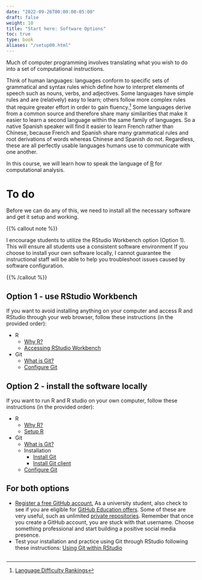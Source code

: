 ```yaml
---
date: "2022-09-26T00:00:00-05:00"
draft: false
weight: 10
title: "Start here: Software Options"
toc: true
type: book
aliases: "/setup00.html"
---
```


Much of computer programming involves translating what you wish to do into a set of computational instructions. 

Think of human languages: languages conform to specific sets of grammatical and syntax rules which define how to interpret elements of speech such as nouns, verbs, and adjectives. Some languages have simple rules and are (relatively) easy to learn; others follow more complex rules that require greater effort in order to gain fluency.[^lang] Some languages derive from a common source and therefore share many similarities that make it easier to learn a second language within the same family of languages. So a native Spanish speaker will find it easier to learn French rather than Chinese, because French and Spanish share many grammatical rules and root derivations of words whereas Chinese and Spanish do not. Regardless, these are all perfectly usable languages humans use to communicate with one another.

In this course, we will learn how to speak the language of [R](https://www.r-project.org/) for computational analysis.

# To do

Before we can do any of this, we need to install all the necessary software and get it setup and working.

{{% callout note %}}

I encourage students to utilize the RStudio Workbench option (Option 1). This will ensure all students use a consistent software environment If you choose to install your own software locally, I cannot guarantee the instructional staff will be able to help you troubleshoot issues caused by software configuration.

{{% /callout %}}

## Option 1 - use RStudio Workbench

If you want to avoid installing anything on your computer and access R and RStudio through your web browser, follow these instructions (in the provided order):

* R
    * [Why R?](/setup/what-is-r/)
    * [Accessing RStudio Workbench](/setup/r-server/)
* Git
    * [What is Git?](/setup/what-is-git/)
    * [Configure Git](/setup/git-configure/)

## Option 2 - install the software locally

If you want to run R and R studio on your own computer, follow these instructions (in the provided order):

* R
    * [Why R?](/setup/what-is-r/)
    * [Setup R](/setup/r/)
* Git
    * [What is Git?](/setup/what-is-git/)
    * Installation
        * [Install Git](/setup/git/)
        * [Install Git client](/setup/git-clients/)
    * [Configure Git](/setup/git-configure/)


## For both options

* [Register a free GitHub account.](https://github.com/) As a university student, also check to see if you are eligible for [GitHub Education offers](https://education.github.com/). Some of these are very useful, such as unlimited [private repositories](https://help.github.com/articles/what-plan-should-i-choose/). Remember that once you create a GitHub account, you are stuck with that username. Choose something professional and start building a positive social media presence.
* Test your installation and practice using Git through RStudio following these instructions: [Using Git within RStudio](/setup/git-with-rstudio/)


[^lang]: [Language Difficulty Rankings](http://www.effectivelanguagelearning.com/language-guide/language-difficulty)
```{r child = here::here("R", "_ack_ben.Rmd")}
```